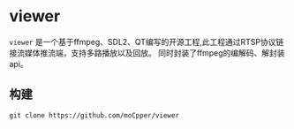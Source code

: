# viewer

`viewer` 是一个基于ffmpeg、SDL2、QT编写的开源工程,此工程通过RTSP协议链接流媒体推流端，支持多路播放以及回放。
同时封装了ffmpeg的编解码、解封装api。

## 构建

```shell
git clone https://github.com/moCpper/viewer


